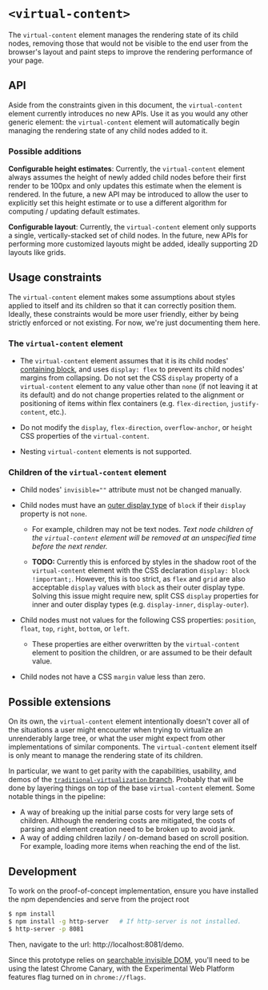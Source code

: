 # `<virtual-content>`

The `virtual-content` element manages the rendering state of its child nodes, removing those that would not be visible to the end user from the browser's layout and paint steps to improve the rendering performance of your page.

## API

Aside from the constraints given in this document, the `virtual-content` element currently introduces no new APIs. Use it as you would any other generic element: the `virtual-content` element will automatically begin managing the rendering state of any child nodes added to it.

### Possible additions

**Configurable height estimates**: Currently, the `virtual-content` element always assumes the height of newly added child nodes before their first render to be 100px and only updates this estimate when the element is rendered. In the future, a new API may be introduced to allow the user to explicitly set this height estimate or to use a different algorithm for computing / updating default estimates.

**Configurable layout**: Currently, the `virtual-content` element only supports a single, vertically-stacked set of child nodes. In the future, new APIs for performing more customized layouts might be added, ideally supporting 2D layouts like grids.

## Usage constraints

The `virtual-content` element makes some assumptions about styles applied to itself and its children so that it can correctly position them. Ideally, these constraints would be more user friendly, either by being strictly enforced or not existing. For now, we're just documenting them here.

### The `virtual-content` element

- The `virtual-content` element assumes that it is its child nodes' [containing block](https://drafts.csswg.org/css2/visuren.html#containing-block), and
uses `display: flex` to prevent its child nodes' margins from collapsing. Do not set the CSS `display` property of a `virtual-content` element to any value other than `none` (if not leaving it at its default) and do not change properties related to the alignment or positioning of items within flex containers (e.g. `flex-direction`, `justify-content`, etc.).

- Do not modify the `display`, `flex-direction`, `overflow-anchor`, or `height` CSS properties of the `virtual-content`.

- Nesting `virtual-content` elements is not supported.

### Children of the `virtual-content` element

- Child nodes' `invisible=""` attribute must not be changed manually.

- Child nodes must have an [outer display type](https://drafts.csswg.org/css-display/#outer-display-type) of `block` if their `display` property is not `none`.

  - For example, children may not be text nodes. *Text node children of the `virtual-content` element will be removed at an unspecified time before the next render.*

  - **TODO:** Currently this is enforced by styles in the shadow root of the `virtual-content` element with the CSS declaration `display: block !important;`. However, this is too strict, as `flex` and `grid` are also acceptable `display` values with `block` as their outer display type. Solving this issue might require new, split CSS `display` properties for inner and outer display types (e.g. `display-inner`, `display-outer`).

- Child nodes must not values for the following CSS properties: `position`, `float`, `top`, `right`, `bottom`, or `left`.

  - These properties are either overwritten by the `virtual-content` element to position the children, or are assumed to be their default value.

- Child nodes not have a CSS `margin` value less than zero.

## Possible extensions

On its own, the `virtual-content` element intentionally doesn't cover all of the situations a user might encounter when trying to virtualize an unrenderably large tree, or what the user might expect from other implementations of similar components. The `virtual-content` element itself is only meant to manage the rendering state of its children.

In particular, we want to get parity with the capabilities, usability, and demos of the [`traditional-virtualization` branch](https://github.com/valdrinkoshi/virtual-scroller/tree/traditional-virtualization). Probably that will be done by layering things on top of the base `virtual-content` element. Some notable things in the pipeline:

- A way of breaking up the initial parse costs for very large sets of children. Although the rendering costs are mitigated, the costs of parsing and element creation need to be broken up to avoid jank.
- A way of adding children lazily / on-demand based on scroll position. For example, loading more items when reaching the end of the list.

## Development

To work on the proof-of-concept implementation, ensure you have installed the npm dependencies and serve from the project root

```bash
$ npm install
$ npm install -g http-server   # If http-server is not installed.
$ http-server -p 8081
```

Then, navigate to the url: http://localhost:8081/demo.

Since this prototype relies on [searchable invisible DOM](https://github.com/rakina/searchable-invisible-dom), you'll need to be using the latest Chrome Canary, with the Experimental Web Platform features flag turned on in `chrome://flags`.
